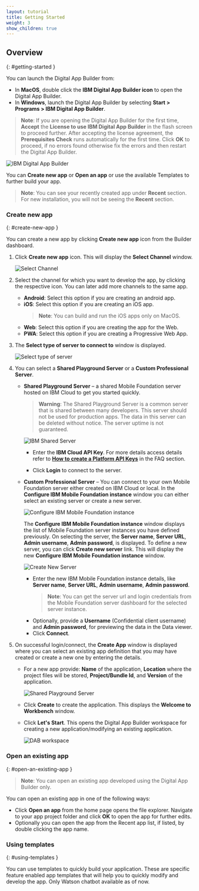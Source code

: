 ```yaml
---
layout: tutorial
title: Getting Started
weight: 3
show_children: true
---
```

<!-- NLS_CHARSET=UTF-8 -->
## Overview
{: #getting-started }

You can launch the Digital App Builder from:

* In **MacOS**, double click the **IBM Digital App Builder icon** to open the Digital App Builder.
* In **Windows**, launch the Digital App Builder by selecting **Start > Programs > IBM Digital App Builder**.

>**Note**: If you are opening the Digital App Builder for the first time, **Accept** the **License to use IBM Digital App Builder** in the flash screen to proceed further. After accepting the license agreement, the **Prerequisites Check** runs automatically for the first time. Click **OK** to proceed, if no errors found otherwise fix the errors and then restart the Digital App Builder.

![IBM Digital App Builder](dab-home-screen.png)

You can **Create new app** or **Open an app** or use the available Templates to further build your app.
>**Note**: You can see your recently created app under **Recent** section. For new installation, you will not be seeing the **Recent** section.


### Create new app
{: #create-new-app }

You can create a new app by clicking **Create new app** icon from the Builder dashboard.

1. Click **Create new app** icon. This will display the **Select Channel** window.

    ![Select Channel](dab-select-channel.png)

2. Select the channel for which you want to develop the app, by clicking the respective icon. You can later add more channels to the same app.

    * **Android**: Select this option if you are creating an android app.
    * **iOS**: Select this option if you are creating an iOS app.
        >**Note**: You can build and run the iOS apps only on MacOS.
    * **Web**: Select this option if you are creating the app for the Web.
    * **PWA**: Select this option if you are creating a Progressive Web App.

3. The **Select type of server to connect to** window is displayed.

    ![Select type of server](dab-select-server.png)

4. You can select a **Shared Playground Server** or a **Custom Professional Server**.

    * **Shared Playground Server** – a shared Mobile Foundation server hosted on IBM Cloud to get you started quickly.

        >**Warning**: The Shared Playground Server is a common server that is shared between many developers. This server should not be used for production apps. The data in this server can be deleted without notice. The server uptime is not guaranteed.

        ![IBM Shared Server](dab-shared-server.png)

        * Enter the **IBM Cloud API Key**. For more details access details refer to [**How to create a Platform API Keys**](../faq/) in the FAQ section. 

        * Click **Login** to connect to the server. 

    * **Custom Professional Server** – You can connect to your own Mobile Foundation server either created on IBM Cloud or local. In the **Configure IBM Mobile Foundation instance** window you can either select an existing server or create a new server.

        ![Configure IBM Mobile Foundation instance](dab-config-ibm-cloud-instance.png)
 
        The **Configure IBM Mobile Foundation instance** window displays the list of Mobile Foundation server instances you have defined previously. On selecting the server, the **Server name**, **Server URL**, **Admin username**, **Admin password**, is displayed. To define a new server, you can click **Create new server** link. This will display the new **Configure IBM Mobile Foundation instance** window.

        ![Create New Server](dab-custom-professional-server.png)

        * Enter the new IBM Mobile Foundation instance details, like **Server name**, **Server URL**, **Admin username**, **Admin password**.
            >**Note**: You can get the server url and login credentials from the Mobile Foundation server dashboard for the selected server instance.
        * Optionally, provide a **Username** (Confidential client username) and **Admin password**, for previewing the data in the Data viewer.
        * Click **Connect**.

5. On successful login/connect, the **Create App** window is displayed where you can select an existing app definition that you may have created or create a new one by entering the details. 
    * For a new app provide: **Name** of the application, **Location** where the project files will be stored, **Project/Bundle Id**, and **Version** of the application. 
 
        ![Shared Playground Server](dab-create-app.png)

    * Click **Create** to create the application. This displays the **Welcome to Workbench** window.
    * Click **Let's Start**. This opens the Digital App Builder workspace for creating a new application/modifying an existing application.

        ![DAB workspace](dab-workbench.png)

### Open an existing app
{: #open-an-existing-app }
 
>**Note**: You can open an existing app developed using the Digital App Builder only.

You can open an existing app in one of the following ways:

* Click **Open an app** from the home page opens the file explorer. Navigate to your app project folder and click **OK** to open the app for further edits.
* Optionally you can open the app from the Recent app list, if listed, by double clicking the app name.

### Using templates
{: #using-templates }

You can use templates to quickly build your application. These are specific feature enabled app templates that will help you to quickly modify and develop the app. Only Watson chatbot available as of now.

